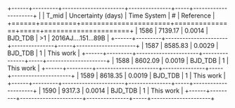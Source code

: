+------+---------+----------------------+---------------+-----+---------------------+
|      |   T_mid |   Uncertainty (days) | Time System   | #   | Reference           |
+======+=========+======================+===============+=====+=====================+
| 1586 | 7139.17 |               0.0014 | BJD_TDB       | >1  | 2016AJ....151...89B |
+------+---------+----------------------+---------------+-----+---------------------+
| 1587 | 8585.83 |               0.0029 | BJD_TDB       | 1   | This work           |
+------+---------+----------------------+---------------+-----+---------------------+
| 1588 | 8602.09 |               0.0019 | BJD_TDB       | 1   | This work           |
+------+---------+----------------------+---------------+-----+---------------------+
| 1589 | 8618.35 |               0.0019 | BJD_TDB       | 1   | This work           |
+------+---------+----------------------+---------------+-----+---------------------+
| 1590 | 9317.3  |               0.0014 | BJD_TDB       | 1   | This work           |
+------+---------+----------------------+---------------+-----+---------------------+
